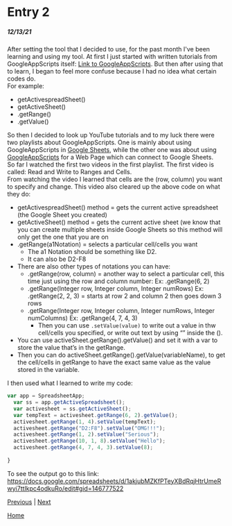 # Entry 2
##### 12/13/21

After setting the tool that I decided to use, for the past month I've been learning and using my tool. At first I just started with written tutorials from GoogleAppScripts itself: [Link to GoogleAppScripts](https://developers.google.com/apps-script). But then after using that to learn, I began to feel more confuse because I had no idea what certain codes do. <br>
For example: <br>
* getActivespreadSheet()
* getActiveSheet()
* .getRange()
* .getValue()

So then I decided to look up YouTube tutorials and to my luck there were two playlists about GoogleAppScripts. One is mainly about using GoogleAppScripts in [Google Sheets](https://www.youtube.com/playlist?list=PLv9Pf9aNgemv62NNC5bXLR0CzeaIj5bcw), while the other one was about using [GoogleAppScripts](https://www.youtube.com/playlist?list=PLv9Pf9aNgemt82hBENyneRyHnD-zORB3l) for a Web Page which can connect to Google Sheets. <br>
So far I watched the first two videos in the first playlist. The first video is called: Read and Write to Ranges and Cells.<br>
From watching the video I learned that cells are the (row, column) you want to specify and change. This video also cleared up the above code on what they do:<br>
* getActivespreadSheet() method = gets the current active spreadsheet (the Google Sheet you created)
* getActiveSheet() method = gets the current active sheet (we know that you can create multiple sheets inside Google Sheets so this method will only get the one that you are on
* .getRange(a1Notation) = selects a particular cell/cells you want 
  * The a1 Notation should be something like D2. 
  * It can also be D2-F8
* There are also other types of notations you can have:
  * .getRange(row, column) = another way to select a particular cell, this time just using the row and column number: Ex: .getRange(6, 2)
  * .getRange(Integer row, Integer column, Integer numRows) Ex:  .getRange(2, 2, 3) = starts at row 2 and column 2 then goes down 3 rows
  * .getRange(Integer row, Integer column, Integer numRows, Integer numColumns) Ex: .getRange(4, 7, 4, 3)
    *   Then you can  use `.setValue(value)` to write out a value in thw cell/cells you specified, or write out text by using “” inside the ().
* You can use activeSheet.getRange().getValue() and set it with a var to store the value that’s in the getRange.
* Then you can do activeSheet.getRange().getValue(variableName), to get the cell/cells in getRange to have the exact same value as the value stored in the variable.

I then used what I learned to write my code:
```js
var app = SpreadsheetApp;
  var ss = app.getActiveSpreadsheet();
  var activesheet = ss.getActiveSheet();
  var tempText = activesheet.getRange(6, 2).getValue();
  activesheet.getRange(1, 4).setValue(tempText);
  activesheet.getRange("D2:F8").setValue("OMG!!!");
  activesheet.getRange(1, 2).setValue("Serious");
  activesheet.getRange(10, 1, 8).setValue("Hello");
  activesheet.getRange(4, 7, 4, 3).setValue(8);
  
}
```
To see the output go to this link: https://docs.google.com/spreadsheets/d/1akjubMZKfPTeyXBdRqjHtrUmeRwyi7ttIkpc4odkuRo/edit#gid=146777522 <br>

   







[Previous](entry01.md) | [Next](entry03.md)

[Home](../README.md)
